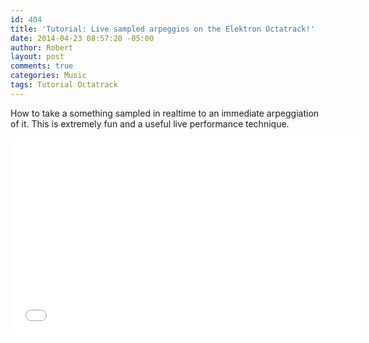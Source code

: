```yaml
---
id: 404
title: 'Tutorial: Live sampled arpeggios on the Elektron Octatrack!'
date: 2014-04-23 08:57:20 -05:00
author: Robert
layout: post
comments: true
categories: Music
tags: Tutorial Octatrack
---
```

How to take a something sampled in realtime to an immediate arpeggiation of it. This is extremely fun and a useful live performance technique.

<iframe width="560" height="315" src="//www.youtube.com/embed/HcnW63xaT4w" frameborder="0" allowfullscreen></iframe>
